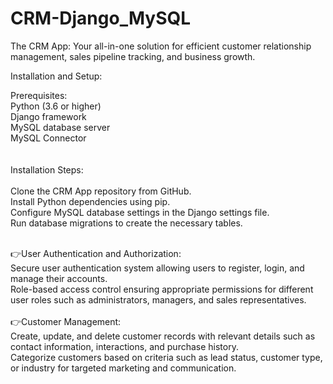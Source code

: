 # CRM-Django_MySQL
 The CRM App: Your all-in-one solution for efficient customer relationship management, sales pipeline tracking, and business growth.

Installation and Setup:

Prerequisites:<br>
Python (3.6 or higher)<br>
Django framework<br>
MySQL database server<br>
MySQL Connector<br><br><br>
Installation Steps:<br><br>
Clone the CRM App repository from GitHub.<br>
Install Python dependencies using pip.<br>
Configure MySQL database settings in the Django settings file.<br>
Run database migrations to create the necessary tables.<br><br>

👉User Authentication and Authorization:<br>
   Secure user authentication system allowing users to register, login, and manage their accounts.<br>
   Role-based access control ensuring appropriate permissions for different user roles such as administrators, managers, and sales representatives.<br><br>
👉Customer Management:<br>
   Create, update, and delete customer records with relevant details such as contact information, interactions, and purchase history.<br>
   Categorize customers based on criteria such as lead status, customer type, or industry for targeted marketing and communication.<br>

